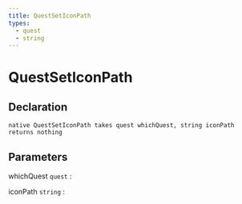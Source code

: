 ```yaml
---
title: QuestSetIconPath
types:
  - quest
  - string
---
```


# QuestSetIconPath

## Declaration

```jass
native QuestSetIconPath takes quest whichQuest, string iconPath returns nothing
```

## Parameters
whichQuest `quest`
: 

iconPath `string`
: 
